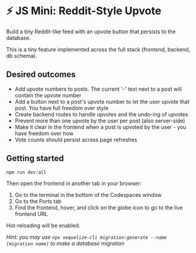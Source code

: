 # ⚡ JS Mini: Reddit-Style Upvote

Build a tiny Reddit-like feed with an upvote button that persists to the database.

This is a tiny feature implemented across the full stack (frontend, backend, db schema).

## Desired outcomes
- Add upvote numbers to posts. The current '-' text next to a post will contain the upvote number
- Add a button next to a post's upvote number to let the user upvote that post. You have full freedom over style
- Create backend routes to handle upvotes and the undo-ing of upvotes
- Prevent more than one upvote by the user per post (also server-side)
- Make it clear in the frontend when a post is upvoted by the user - you have freedom over how
- Vote counts should persist across page refreshes


## Getting started
```bash
npm run dev:all
```
Then open the frontend in another tab in your browser:
1. Go to the terminal in the bottom of the Codespaces window
2. Go to the Ports tab
3. Find the frontend, hover, and click on the globe icon to go to the live frontend URL

Hot-reloading will be enabled.

*Hint: you may use `npx sequelize-cli migration:generate --name [migration name]` to make a database migration* 
